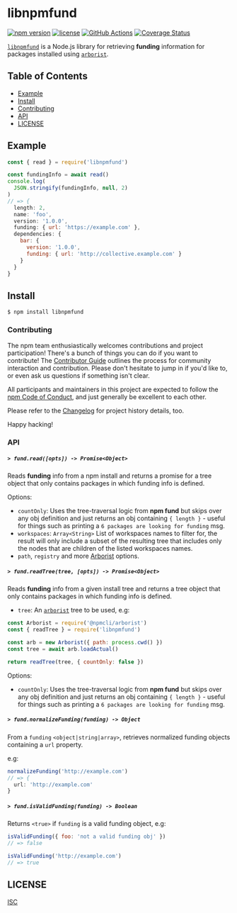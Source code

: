 # libnpmfund

[![npm version](https://img.shields.io/npm/v/libnpmfund.svg)](https://npm.im/libnpmfund)
[![license](https://img.shields.io/npm/l/libnpmfund.svg)](https://npm.im/libnpmfund)
[![GitHub Actions](https://github.com/npm/libnpmfund/workflows/node-ci/badge.svg)](https://github.com/npm/libnpmfund/actions?query=workflow%3Anode-ci)
[![Coverage Status](https://coveralls.io/repos/github/npm/libnpmfund/badge.svg?branch=master)](https://coveralls.io/github/npm/libnpmfund?branch=master)

[`libnpmfund`](https://github.com/npm/libnpmfund) is a Node.js library for
retrieving **funding** information for packages installed using
[`arborist`](https://github.com/npm/arborist).

## Table of Contents

* [Example](#example)
* [Install](#install)
* [Contributing](#contributing)
* [API](#api)
* [LICENSE](#license)

## Example

```js
const { read } = require('libnpmfund')

const fundingInfo = await read()
console.log(
  JSON.stringify(fundingInfo, null, 2)
)
// => {
  length: 2,
  name: 'foo',
  version: '1.0.0',
  funding: { url: 'https://example.com' },
  dependencies: {
    bar: {
      version: '1.0.0',
      funding: { url: 'http://collective.example.com' }
    }
  }
}
```

## Install

`$ npm install libnpmfund`

### Contributing

The npm team enthusiastically welcomes contributions and project participation!
There's a bunch of things you can do if you want to contribute! The
[Contributor Guide](https://github.com/npm/cli/blob/latest/CONTRIBUTING.md)
outlines the process for community interaction and contribution. Please don't
hesitate to jump in if you'd like to, or even ask us questions if something
isn't clear.

All participants and maintainers in this project are expected to follow the
[npm Code of Conduct](https://www.npmjs.com/policies/conduct), and just
generally be excellent to each other.

Please refer to the [Changelog](CHANGELOG.md) for project history details, too.

Happy hacking!

### API

##### <a name="fund.read"></a> `> fund.read([opts]) -> Promise<Object>`

Reads **funding** info from a npm install and returns a promise for a
tree object that only contains packages in which funding info is defined.

Options:

- `countOnly`: Uses the tree-traversal logic from **npm fund** but skips over
any obj definition and just returns an obj containing `{ length }` - useful for
things such as printing a `6 packages are looking for funding` msg.
- `workspaces`: `Array<String>` List of workspaces names to filter for,
the result will only include a subset of the resulting tree that includes
only the nodes that are children of the listed workspaces names.
- `path`, `registry` and more [Arborist](https://github.com/npm/arborist/) options.

##### <a name="fund.readTree"></a> `> fund.readTree(tree, [opts]) -> Promise<Object>`

Reads **funding** info from a given install tree and returns a tree object
that only contains packages in which funding info is defined.

- `tree`: An [`arborist`](https://github.com/npm/arborist) tree to be used, e.g:

```js
const Arborist = require('@npmcli/arborist')
const { readTree } = require('libnpmfund')

const arb = new Arborist({ path: process.cwd() })
const tree = await arb.loadActual()

return readTree(tree, { countOnly: false })
```

Options:

- `countOnly`: Uses the tree-traversal logic from **npm fund** but skips over
any obj definition and just returns an obj containing `{ length }` - useful for
things such as printing a `6 packages are looking for funding` msg.

##### <a name="fund.normalizeFunding"></a> `> fund.normalizeFunding(funding) -> Object`

From a `funding` `<object|string|array>`, retrieves normalized funding objects
containing a `url` property.

e.g:

```js
normalizeFunding('http://example.com')
// => {
  url: 'http://example.com'
}
```

##### <a name="fund.isValidFunding"></a> `> fund.isValidFunding(funding) -> Boolean`

Returns `<true>` if `funding` is a valid funding object, e.g:

```js
isValidFunding({ foo: 'not a valid funding obj' })
// => false

isValidFunding('http://example.com')
// => true
```

## LICENSE

[ISC](LICENSE)
